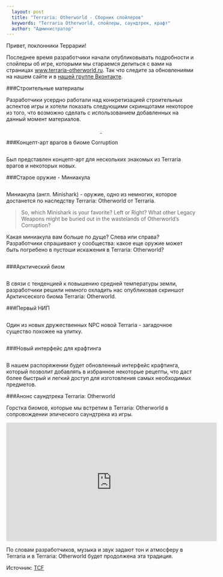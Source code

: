 ```yaml
---
  layout: post
  title: "Terraria: Otherworld - Сборник спойлеров"
  keywords: "Terraria Otherworld, спойлеры, саундтрек, крафт"
  author: "Администратор"
---
```


Привет, поклонники Террарии!

Последнее время разработчики начали опубликовывать подробности и спойлеры об игре, которыми мы стараемся делиться с вами на страницах www.terraria-otherworld.ru. Так что следите за обновлениями на нашем сайте и в <a href="https://vk.com/terraria_otherworld_ru">нашей группе Вконтакте<a/>.

###Строительные материалы

Разработчики усердно работали над конкретизацией строительных аспектов игры и хотели показать следующими скринщотами некоторое из того, что возможно сделать с  использованием добавленных на данный момент материалов.

<div align="center">
<a class="fancybox" rel="gallery1" href="{{site.baseurl}}/images/posts/sbornik-spoilerov/building-materials-1.png" title="Строительные материалы">
	<img src="{{site.baseurl}}/images/posts/sbornik-spoilerov/building-materials-1_m.png" alt="" />
</a>
<a class="fancybox" rel="gallery1" href="{{site.baseurl}}/images/posts/sbornik-spoilerov/building-materials-2.png" title="Строительные материалы">
	<img src="{{site.baseurl}}/images/posts/sbornik-spoilerov/building-materials-2_m.png" alt="" />
</a>
</div>

###Концепт-арт врагов в биоме Corruption

<div align="center">
<a class="fancybox" rel="gallery1" href="{{site.baseurl}}/images/posts/sbornik-spoilerov/Corruption-foes-spoiler.png" title="Враги в биоме Corruption">
	<img src="{{site.baseurl}}/images/posts/sbornik-spoilerov/Corruption-foes-spoiler_m.png" alt="" />
</a>
</div>

Был представлен концепт-арт для нескольких знакомых из Terraria врагов и некоторых новых.


###Старое оружие - Миниакула

<div align="center">
<a class="fancybox" rel="gallery1" href="{{site.baseurl}}/images/posts/sbornik-spoilerov/Ancient-Minishark-Spoiler.png" title="Миниакула">
	<img src="{{site.baseurl}}/images/posts/sbornik-spoilerov/Ancient-Minishark-Spoiler_m.png" alt="" />
</a>
</div>

Миниакула (англ. Minishark) - оружие, одно из немногих, которое достанется по наследству Terraria: Otherworld от Terraria. 

<blockquote>So, which Minishark is your favorite? Left or Right? What other Legacy Weapons might be buried out in the wastelands of Otherworld’s Corruption?</blockquote>

Какая миниакула вам больше по дуще? Слева или справа? Разработчики спрашивают у сообщества: какое еще оружие может быть погребено в пустоши искажения в Terraria: Otherworld? 

<div align="center">
	<img src="{{site.baseurl}}/images/posts/sbornik-spoilerov/Left-or-Right-Minishark.png" alt="" />
</div>

###Арктический биом

<div align="center">
<a class="fancybox" rel="gallery1" href="{{site.baseurl}}/images/posts/sbornik-spoilerov/arctic-biome.png" title="Арктический биом">
	<img src="{{site.baseurl}}/images/posts/sbornik-spoilerov/arctic-biome_m.png" alt="" />
</a>
</div>

В связи с тенденцией к повышению средней температуры земли, разработчики решили немного охладить нас опубликовав скриншот Арктичсеского биома Terraria: Otherworld.

###Первый НИП

<div align="center">
<a class="fancybox" rel="gallery1" href="{{site.baseurl}}/images/posts/sbornik-spoilerov/first-npc.png" title="Загадочное существо похожее на улитку">
	<img src="{{site.baseurl}}/images/posts/sbornik-spoilerov/first-npc_m.png" alt="" />
</a>
</div>

Один из новых дружественных NPC новой Terraria - загадочное существо похожее на улитку.

<div align="center">
	<img src="{{site.baseurl}}/images/posts/sbornik-spoilerov/SMLLoop.gif" alt="" />
</div>

###Новый интерфейс для крафтинга

<div align="center">
<a class="fancybox" rel="gallery1" href="{{site.baseurl}}/images/posts/sbornik-spoilerov/crafty.png" title="овый интерфейс для крафтинга">
	<img src="{{site.baseurl}}/images/posts/sbornik-spoilerov/crafty_m.png" alt="" />
</a>
</div>

В нашем распоряжении будет обновленный интерфейс крафтинга, который позволит добавлять в избранное некоторые рецепты, что даст более быстрый и легкий доступ для изготовления самых необходимых предметов.

###Анонс саундтрека Terraria: Otherworld

Горстка биомов, которые мы встретим в Terraria: Otherworld в сопровождении эпического саундтрека из игры.

<iframe width="560" height="315" src="https://www.youtube.com/embed/93fxc8SCF3g" frameborder="0" allowfullscreen></iframe>

По словам разработчиков, музыка и звук задают тон и атмосферу в Terraria и в Terraria: Otherworld будет продолжена эта традиция.

Источник: <a href="http://forums.terraria.org/index.php?threads/terraria-otherworld-spoiler-compendium.17520/" rel="nofollow">TCF</a>
